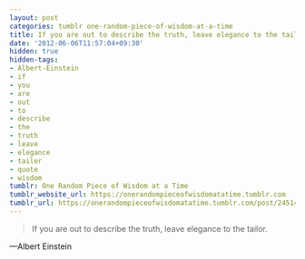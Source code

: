```yaml
---
layout: post
categories: tumblr one-random-piece-of-wisdom-at-a-time
title: If you are out to describe the truth, leave elegance to the tailor.
date: '2012-06-06T11:57:04+09:30'
hidden: true
hidden-tags:
- Albert-Einstein
- if
- you
- are
- out
- to
- describe
- the
- truth
- leave
- elegance
- tailer
- quote
- wisdom
tumblr: One Random Piece of Wisdom at a Time
tumblr_website_url: https://onerandompieceofwisdomatatime.tumblr.com
tumblr_url: https://onerandompieceofwisdomatatime.tumblr.com/post/24514860215/if-you-are-out-to-describe-the-truth-leave
---
```

> If you are out to describe the truth, leave elegance to the tailor.

—Albert Einstein
